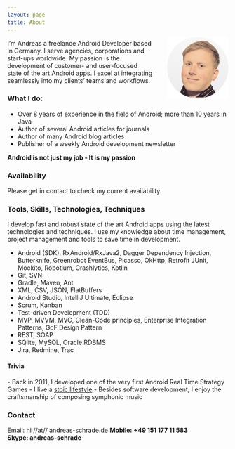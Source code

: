 ```yaml
---
layout: page
title: About
---
```


<img src="/assets/me_regular.png" style="margin-left:2rem; float:right; margin-top:-6px">
I’m Andreas a freelance Android Developer based in Germany. I serve agencies, corporations and start-ups worldwide. My passion is the development of customer- and user-focused state of the art Android apps. I excel at integrating seamlessly into my clients’ teams and workflows.

<h3>What I do:</h3>

- Over 8 years of experience in the field of Android; more than 10 years in Java
- Author of several Android articles for journals
- Author of many Android blog articles
- Publisher of a weekly Android development newsletter

<strong>Android is not just my job - It is my passion</strong>

<h3>Availability</h3>
Please get in contact to check my current availability.

<h3>Tools, Skills, Technologies, Techniques</h3>

I develop fast and robust state of the art Android apps using the latest technologies and techniques. I use my knowledge about time management, project management and tools to save time in development.

- Android (SDK), RxAndroid/RxJava2, Dagger Dependency Injection, Butterknife, Greenrobot EventBus, Picasso, OkHttp, Retrofit JUnit, Mockito, Robotium, Crashlytics, Kotlin
- Git, SVN
- Gradle, Maven, Ant
- XML, CSV, JSON, FlatBuffers 
- Android Studio, IntelliJ Ultimate, Eclipse
- Scrum, Kanban
- Test-driven Development (TDD)
- MVP, MVVM, MVC, Clean-Code principles, Enterprise Integration Patterns, GoF Design Pattern
- REST, SOAP
- SQlite, MySQL, Oracle RDBMS
- Jira, Redmine, Trac

<h4>Trivia</h4>
- Back in 2011, I developed one of the very first Android Real Time Strategy Games
- I live a <a href="http://www.pocketstoic.com/blog/5-stoic-principles-modern" target="_blank">stoic lifestyle</a>
- Besides software development, I enjoy the craftsmanship of composing symphonic music

<h3>Contact</h3>

<script type="text/javascript">
var emailE=("hi"+ "@" + "andreas-schrade.de");
document.write("<strong>Email: <A href='mailto:" + emailE + "'>" + emailE + "</a></strong>");
</script>
<NOSCRIPT>
Email: hi //at// andreas-schrade.de
</NOSCRIPT>
<strong>
Mobile: +49 151 177 11 583<br>
Skype: andreas-schrade
</strong>
<br>
<script type="text/javascript" src="https://form.jotformeu.com/jsform/70891346246360"></script>

